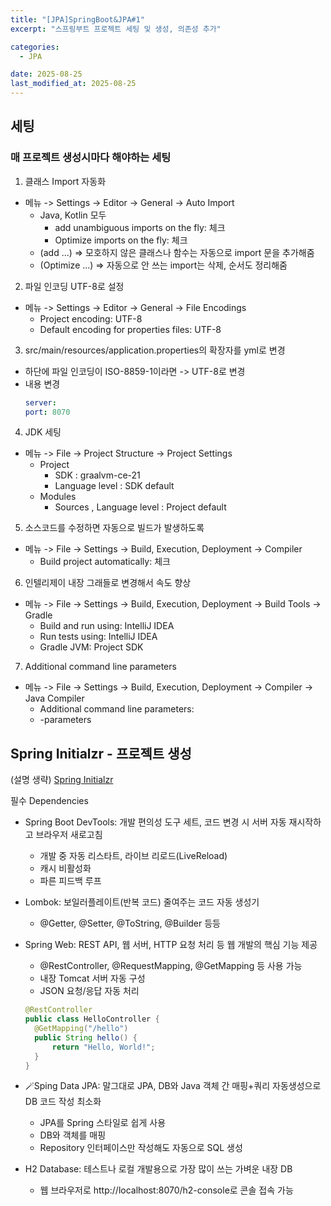 ```yaml
---
title: "[JPA]SpringBoot&JPA#1"
excerpt: "스프링부트 프로젝트 세팅 및 생성, 의존성 추가"

categories:
  - JPA

date: 2025-08-25
last_modified_at: 2025-08-25
---
```


## 세팅

### 매 프로젝트 생성시마다 해야하는 세팅

1. 클래스 Import 자동화

- 메뉴 -> Settings -> Editor -> General -> Auto Import
  - Java, Kotlin 모두
    - add unambiguous imports on the fly: 체크
    - Optimize imports on the fly: 체크
  - (add ...) => 모호하지 않은 클래스나 함수는 자동으로 import 문을 추가해줌
  - (Optimize ...) => 자동으로 안 쓰는 import는 삭제, 순서도 정리해줌

2. 파일 인코딩 UTF-8로 설정

- 메뉴 -> Settings -> Editor -> General -> File Encodings
  - Project encoding: UTF-8
  - Default encoding for properties files: UTF-8

3. src/main/resources/application.properties의 확장자를 yml로 변경

- 하단에 파일 인코딩이 ISO-8859-1이라면 -> UTF-8로 변경
- 내용 변경
  ```yml
  server:
  port: 8070
  ```

4. JDK 세팅

- 메뉴 -> File -> Project Structure -> Project Settings
  - Project
    - SDK : graalvm-ce-21
    - Language level : SDK default
  - Modules
    - Sources , Language level : Project default

5. 소스코드를 수정하면 자동으로 빌드가 발생하도록

- 메뉴 -> File -> Settings -> Build, Execution, Deployment -> Compiler
  - Build project automatically: 체크

6. 인텔리제이 내장 그래들로 변경해서 속도 향상

- 메뉴 -> File -> Settings -> Build, Execution, Deployment -> Build Tools -> Gradle
  - Build and run using: IntelliJ IDEA
  - Run tests using: IntelliJ IDEA
  - Gradle JVM: Project SDK

7. Additional command line parameters

- 메뉴 -> File -> Settings -> Build, Execution, Deployment -> Compiler -> Java Compiler
  - Additional command line parameters:
  - -parameters

## Spring Initialzr - 프로젝트 생성

(설명 생략)
[Spring Initialzr](https://start.spring.io/)

필수 Dependencies

- Spring Boot DevTools: 개발 편의성 도구 세트, 코드 변경 시 서버 자동 재시작하고 브라우저 새로고침

  - 개발 중 자동 리스타트, 라이브 리로드(LiveReload)
  - 캐시 비활성화
  - 파른 피드백 루프

- Lombok: 보일러플레이트(반복 코드) 줄여주는 코드 자동 생성기

  - @Getter, @Setter, @ToString, @Builder 등등

- Spring Web: REST API, 웹 서버, HTTP 요청 처리 등 웹 개발의 핵심 기능 제공

  - @RestController, @RequestMapping, @GetMapping 등 사용 가능
  - 내장 Tomcat 서버 자동 구성
  - JSON 요청/응답 자동 처리

  ```java
  @RestController
  public class HelloController {
    @GetMapping("/hello")
    public String hello() {
        return "Hello, World!";
    }
  }
  ```

- 🪄Sping Data JPA: 말그대로 JPA, DB와 Java 객체 간 매핑+쿼리 자동생성으로 DB 코드 작성 최소화

  - JPA를 Spring 스타일로 쉽게 사용
  - DB와 객체를 매핑
  - Repository 인터페이스만 작성해도 자동으로 SQL 생성

- H2 Database: 테스트나 로컬 개발용으로 가장 많이 쓰는 가벼운 내장 DB
  - 웹 브라우저로 http://localhost:8070/h2-console로 콘솔 접속 가능
